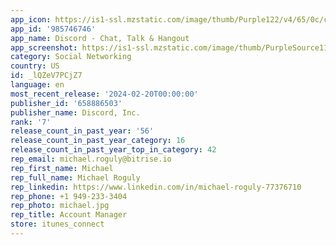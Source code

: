 ```yaml
---
app_icon: https://is1-ssl.mzstatic.com/image/thumb/Purple122/v4/65/0c/c6/650cc6cc-0702-a4ab-bc08-01af27301d79/AppIcon-0-0-1x_U007epad-0-0-0-85-220.png/1024x1024bb.png
app_id: '985746746'
app_name: Discord - Chat, Talk & Hangout
app_screenshot: https://is1-ssl.mzstatic.com/image/thumb/PurpleSource116/v4/f8/e7/1f/f8e71f62-fe1c-eec0-75f2-da6e98eac8a2/ede3a453-28e9-4163-8730-a50f3bad069d_HT_6.5_1a.jpg/1242x2688bb.png
category: Social Networking
country: US
id: _lQZeV7PCjZ7
language: en
most_recent_release: '2024-02-20T00:00:00'
publisher_id: '658886503'
publisher_name: Discord, Inc.
rank: '7'
release_count_in_past_year: '56'
release_count_in_past_year_category: 16
release_count_in_past_year_top_in_category: 42
rep_email: michael.roguly@bitrise.io
rep_first_name: Michael
rep_full_name: Michael Roguly
rep_linkedin: https://www.linkedin.com/in/michael-roguly-77376710
rep_phone: +1 949-233-3404
rep_photo: michael.jpg
rep_title: Account Manager
store: itunes_connect
---
```

